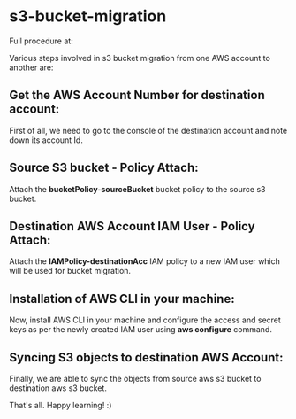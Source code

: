 # s3-bucket-migration



Full procedure at:

Various steps involved in s3 bucket migration from one AWS account to another are:

## Get the AWS Account Number for destination account:
First of all, we need to go to the console of the destination account and note down its account Id.

## Source S3 bucket - Policy Attach:
Attach the **bucketPolicy-sourceBucket** bucket policy to the source s3 bucket.

## Destination AWS Account IAM User - Policy Attach:
Attach the **IAMPolicy-destinationAcc** IAM policy to a new IAM user which will be used for bucket migration.

## Installation of AWS CLI in your machine:
Now, install AWS CLI in your machine and configure the access and secret keys as per the newly created IAM user using **aws configure** command.

## Syncing S3 objects to destination AWS Account:
Finally, we are able to sync the objects from source aws s3 bucket to destination aws s3 bucket.



That's all.
Happy learning! :)
